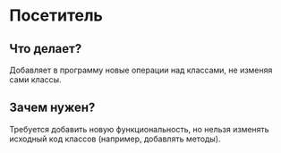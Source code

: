 # Посетитель

## Что делает?

Добавляет в программу новые операции над классами, не изменяя сами классы.

## Зачем нужен?

Требуется добавить новую функциональность, но нельзя изменять исходный код классов (например, добавлять методы).